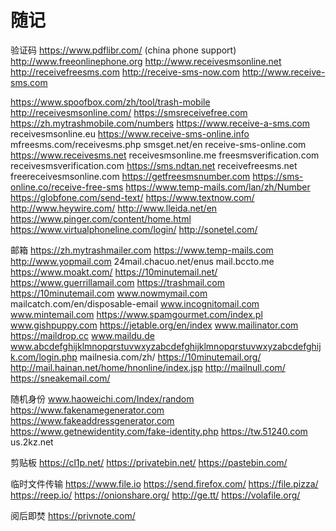 # 随记
验证码
https://www.pdflibr.com/ (china phone support)
http://www.freeonlinephone.org
http://www.receivesmsonline.net
http://receivefreesms.com
http://receive-sms-now.com
http://www.receive-sms.com

https://www.spoofbox.com/zh/tool/trash-mobile
http://receivesmsonline.com/
https://smsreceivefree.com
https://zh.mytrashmobile.com/numbers
https://www.receive-a-sms.com
receivesmsonline.eu
https://www.receive-sms-online.info
mfreesms.com/receivesms.php
smsget.net/en
receive-sms-online.com
https://www.receivesms.net
receivesmsonline.me
freesmsverification.com
receivesmsverification.com
https://sms.ndtan.net
receivefreesms.net
freereceivesmsonline.com
https://getfreesmsnumber.com
https://sms-online.co/receive-free-sms
https://www.temp-mails.com/lan/zh/Number
https://globfone.com/send-text/
https://www.textnow.com/
http://www.heywire.com/
http://www.lleida.net/en
https://www.pinger.com/content/home.html
https://www.virtualphoneline.com/login/
http://sonetel.com/

邮箱
https://zh.mytrashmailer.com
https://www.temp-mails.com
http://www.yopmail.com
24mail.chacuo.net/enus
mail.bccto.me
https://www.moakt.com/
https://10minutemail.net/
https://www.guerrillamail.com
https://trashmail.com
https://10minutemail.com
www.nowmymail.com
mailcatch.com/en/disposable-email
www.incognitomail.com
www.mintemail.com
https://www.spamgourmet.com/index.pl
www.gishpuppy.com
https://jetable.org/en/index
www.mailinator.com
https://maildrop.cc
www.maildu.de
www.abcdefghijklmnopqrstuvwxyzabcdefghijklmnopqrstuvwxyzabcdefghijk.com/login.php
mailnesia.com/zh/
https://10minutemail.org/
http://mail.hainan.net/home/hnonline/index.jsp
http://mailnull.com/
https://sneakemail.com/

随机身份
www.haoweichi.com/Index/random
https://www.fakenamegenerator.com
https://www.fakeaddressgenerator.com
https://www.getnewidentity.com/fake-identity.php
https://tw.51240.com
us.2kz.net

剪贴板
https://cl1p.net/
https://privatebin.net/
https://pastebin.com/

临时文件传输
https://www.file.io
https://send.firefox.com/
https://file.pizza/
https://reep.io/
https://onionshare.org/
http://ge.tt/
https://volafile.org/

阅后即焚
https://privnote.com/
